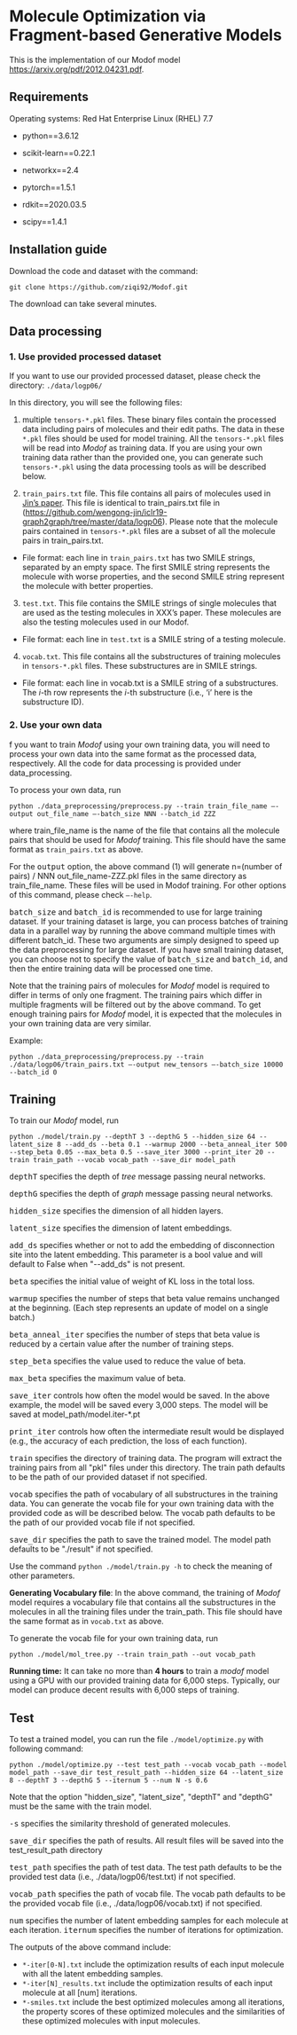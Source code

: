 # Molecule Optimization via Fragment-based Generative Models


This is the implementation of our Modof model https://arxiv.org/pdf/2012.04231.pdf.

## Requirements

Operating systems: Red Hat Enterprise Linux (RHEL) 7.7


* python==3.6.12

* scikit-learn==0.22.1

* networkx==2.4

* pytorch==1.5.1

* rdkit==2020.03.5

* scipy==1.4.1

  

## Installation guide

Download the code and dataset with the command:

```
git clone https://github.com/ziqi92/Modof.git
```

The download can take several minutes.



## Data processing

### 1.   Use provided processed dataset

If you want to use our provided processed dataset, please check the directory: <code>./data/logp06/</code>

 

In this directory, you will see the following files:

1)   multiple <code>tensors-\*.pkl</code> files. These binary files contain the processed data including pairs of molecules and their edit paths. The data in these <code>\*.pkl</code> files should be used for model training. All the <code>tensors-\*.pkl</code> files will be read into *Modof* as training data. If you are using your own training data rather than the provided one, you can generate such <code>tensors-\*.pkl</code> using the data processing tools as will be described below.  

2)   <code>train_pairs.txt</code> file. This file contains all pairs of molecules used in [Jin’s paper](https://arxiv.org/pdf/1812.01070.pdf). This file is identical to train_pairs.txt file in  (https://github.com/wengong-jin/iclr19-graph2graph/tree/master/data/logp06). Please note that the molecule pairs contained in <code>tensors-\*.pkl</code> files are a subset of all the molecule pairs in train_pairs.txt. 

* File format:  each line in <code>train_pairs.txt</code> has two SMILE strings, separated by an empty space. The first SMILE string represents the molecule with worse properties, and the second SMILE string represent the molecule with better properties. 

3)   <code>test.txt</code>. This file contains the SMILE strings of single molecules that are used as the testing molecules in XXX’s paper. These molecules are also the testing molecules used in our Modof. 

* File format: each line in <code>test.txt</code> is a SMILE string of a testing molecule. 

4)   <code>vocab.txt</code>. This file contains all the substructures of training molecules in <code>tensors-*.pkl</code> files. These substructures are in SMILE strings. 

* File format: each line in vocab.txt is a SMILE string of a substructures. The *i*-th row represents the *i*-th substructure (i.e., ‘i’ here is the substructure ID). 

  

### 2.   Use your own data

f you want to train *Modof* using your own training data, you will need to process your own data into the same format as the processed data, respectively. All the code for data processing is provided under data_processing. 

To process your own data, run 

```
python ./data_preprocessing/preprocess.py --train train_file_name –-output out_file_name –-batch_size NNN --batch_id ZZZ 
```

where train_file_name is the name of the file that contains all the molecule pairs that should be used for *Modof* training. This file should have the same format as <code>train_pairs.txt</code> as above. 

For the <kbd>output</kbd> option, the above command (1) will generate n=(number of pairs) / NNN out_file_name-ZZZ.pkl files in the same directory as train_file_name. These files will be used in Modof training. For other options of this command, please check <code>–-help</code>.

<kbd>batch_size</kbd> and <kbd>batch_id</kbd> is recommended to use for large training dataset. If your training dataset is large, you can process batches of training data in a parallel way by running the above command multiple times with different batch_id. These two arguments are simply designed to speed up the data preprocessing for large dataset. If you have small training dataset, you can choose not to specify the value of <kbd>batch_size</kbd> and <kbd>batch_id</kbd>, and then the entire training data will be processed one time.

Note that the training pairs of molecules for *Modof* model is required to differ in terms of only one fragment. The training pairs which differ in multiple fragments will be filtered out by the above command. To get enough training pairs for *Modof* model, it is expected that the molecules in your own training data are very similar. 

Example:

```
python ./data_preprocessing/preprocess.py --train ./data/logp06/train_pairs.txt –-output new_tensors –-batch_size 10000 --batch_id 0 
```

## Training


To train our *Modof* model, run 

```
python ./model/train.py --depthT 3 --depthG 5 --hidden_size 64 --latent_size 8 --add_ds --beta 0.1 --warmup 2000 --beta_anneal_iter 500 --step_beta 0.05 --max_beta 0.5 --save_iter 3000 --print_iter 20 --train train_path --vocab vocab_path --save_dir model_path
```

<kbd>depthT</kbd>  specifies the depth of *tree* message passing neural networks.

<kbd>depthG</kbd>  specifies the depth of *graph* message passing neural networks.

<kbd>hidden_size</kbd> specifies the dimension of all hidden layers.

<kbd>latent_size</kbd> specifies the dimension of latent embeddings.

<kbd>add_ds</kbd> specifies whether or not to add the embedding of disconnection site into the latent embedding. This parameter is a bool value and will default to False when "--add_ds" is not present.

<kbd>beta</kbd> specifies the initial value of weight of KL loss in the total loss.

<kbd>warmup</kbd> specifies the number of steps that beta value remains unchanged at the beginning. (Each step represents an update of model on a single batch.)

<kbd>beta_anneal_iter</kbd> specifies the number of steps that beta value is reduced by a certain value after the number of training steps.

<kbd>step_beta</kbd> specifies the value used to reduce the value of beta.

<kbd>max_beta</kbd> specifies the maximum value of beta.

<kbd>save_iter</kbd> controls how often the model would be saved. In the above example, the model will be saved every 3,000 steps. The model will be saved at model_path/model.iter-*.pt

<kbd>print_iter</kbd> controls how often the intermediate result would be displayed (e.g., the accuracy of each prediction, the loss of each function).

<kbd>train</kbd> specifies the directory of training data. The program will extract the training pairs from all "pkl" files under this directory. The train path defaults to be the path of our provided dataset if not specified.

<kbd>vocab</kbd> specifies the path of vocabulary of all substructures in the training data. You can generate the vocab file for your own training data with the provided code as will be described below. The vocab path defaults to be the path of our provided vocab file if not specified.

<kbd>save_dir</kbd> specifies the path to save the trained model.  The model path defaults to be "./result" if not specified.

Use the command <code>python ./model/train.py -h</code> to check the meaning of other parameters.



**Generating Vocabulary file**: In the above command, the training of *Modof* model requires a vocabulary file that contains all the substructures in the molecules in all the training files under the train_path. This file should have the same format as in <code>vocab.txt</code> as above. 

To generate the vocab file for your own training data, run

```
python ./model/mol_tree.py --train train_path --out vocab_path
```



**Running time:** It can take no more than **4 hours** to train a *modof* model using a GPU with our provided training data for 6,000 steps.  Typically, our model can produce decent results with 6,000 steps of training.

## Test

To test a trained model, you can run the file <code>./model/optimize.py</code> with following command:

```
python ./model/optimize.py --test test_path --vocab vocab_path --model model_path --save_dir test_result_path --hidden_size 64 --latent_size 8 --depthT 3 --depthG 5 --iternum 5 --num N -s 0.6
```

Note that the option "hidden_size", "latent_size", "depthT" and "depthG" must be the same with the train model. 

<kbd>-s</kbd> specifies the similarity threshold of generated molecules.

<kbd>save_dir</kbd> specifies the path of results. All result files will be saved into the test_result_path directory

<kbd>test_path</kbd> specifies the path of test data. The test path defaults to be the provided test data (i.e., ./data/logp06/test.txt) if not specified.

<kbd>vocab_path</kbd> specifies the path of vocab file. The vocab path defaults to be the provided vocab file (i.e., ./data/logp06/vocab.txt) if not specified.

<kbd>num</kbd> specifies the number of latent embedding samples for each molecule at each iteration.
<kbd>iternum</kbd> specifies the number of iterations for optimization.



The outputs of the above command include:
* <code>*-iter[0-N].txt</code> include the optimization results of each input molecule with all the latent embedding samples.
* <code>*-iter[N]_results.txt</code> include the optimization results of each input molecule at all [num] iterations.
* <code>*-smiles.txt</code> include the best optimized molecules among all iterations, the property scores of these optimized molecules and the similarities of these optimized molecules with input molecules.
